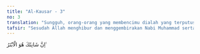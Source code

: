 ```yaml
---
title: "Al-Kausar - 3"
no: 3
translation: "Sungguh, orang-orang yang membencimu dialah yang terputus (dari rahmat Allah)."
tafsir: "Sesudah Allah menghibur dan menggembirakan Nabi Muhammad serta memerintahkan supaya mensyukuri anugerah-anugerah-Nya dan sebagai kesempurnaan nikmat-Nya, maka Allah menjadikan musuh-musuh Nabi itu jadi hina dan tidak berdaya. Siapa saja yang membenci dan mencaci Nabi akan hilang pengaruhnya dan tidak ada kebahagiaan baginya di dunia dan di akhirat. Sedang kebaikan dan hasil perjuangan akan tetap jaya sampai hari Kiamat.\n\nOrang-orang kafir Mekah mencaci Nabi Muhammad bukanlah karena mereka tidak senang kepada pribadi Nabi, tetapi karena beliau mencela kebodohan mereka dan mencaci berhala-berhala yang mereka sembah serta mengajak mereka untuk meninggalkan penyembahan berhala-berhala itu.\n\nSungguh Allah telah menepati janji-Nya dengan menghinakan dan menjatuhkan martabat orang-orang yang mencaci Nabi Muhammad, sehingga nama mereka hanya diingat ketika membicarakan orang-orang jahat dan kejahatannya. Adapun kedudukan Nabi saw dan orang-orang yang menerima petunjuk beliau serta nama harum mereka diangkat setinggi-tingginya oleh Allah sepanjang masa."
---
```


اِنَّ شَانِئَكَ هُوَ الْاَبْتَرُ ࣖ
